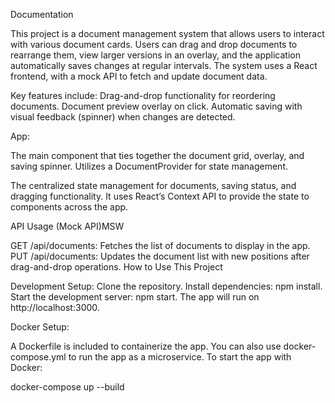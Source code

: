 Documentation

This project is a document management system that allows users to interact with various document cards. Users can drag and drop documents to rearrange them, view larger versions in an overlay, and the application automatically saves changes at regular intervals.
The system uses a React frontend, with a mock API to fetch and update document data.

Key features include:
Drag-and-drop functionality for reordering documents.
Document preview overlay on click.
Automatic saving with visual feedback (spinner) when changes are detected.

App:

The main component that ties together the document grid, overlay, and saving spinner.
Utilizes a DocumentProvider for state management.



The centralized state management for documents, saving status, and dragging functionality.
It uses React’s Context API to provide the state to components across the app.

API Usage (Mock API)MSW 

GET /api/documents: Fetches the list of documents to display in the app.
PUT /api/documents: Updates the document list with new positions after drag-and-drop operations.
How to Use This Project

Development Setup:
Clone the repository.
Install dependencies: npm install.
Start the development server: npm start.
The app will run on http://localhost:3000.

Docker Setup:

A Dockerfile is included to containerize the app. You can also use docker-compose.yml to run the app as a microservice.
To start the app with Docker:

docker-compose up --build
